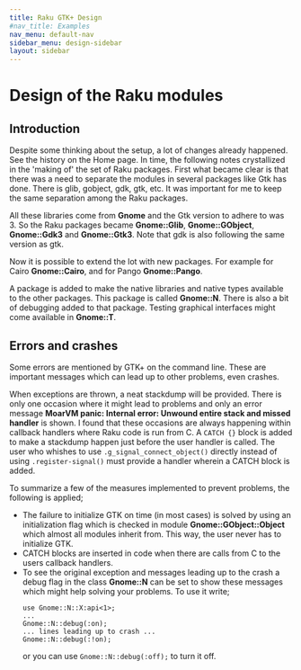 ```yaml
---
title: Raku GTK+ Design
#nav_title: Examples
nav_menu: default-nav
sidebar_menu: design-sidebar
layout: sidebar
---
```


# Design of the Raku modules

## Introduction

Despite some thinking about the setup, a lot of changes already happened. See the history on the Home page. In time, the following notes crystallized in the 'making of' the set of Raku packages. First what became clear is that there was a need to separate the modules in several packages like Gtk has done. There is glib, gobject, gdk, gtk, etc. It was important for me to keep the same separation among the Raku packages.

All these libraries come from **Gnome** and the Gtk version to adhere to was 3. So the Raku packages became **Gnome::Glib**, **Gnome::GObject**, **Gnome::Gdk3** and **Gnome::Gtk3**. Note that gdk is also following the same version as gtk.

Now it is possible to extend the lot with new packages. For example for Cairo **Gnome::Cairo**, and for Pango **Gnome::Pango**.

A package is added to make the native libraries and native types available to the other packages. This package is called **Gnome::N**. There is also a bit of debugging added to that package. Testing graphical interfaces might come available in **Gnome::T**.


## Errors and crashes
Some errors are mentioned by GTK+ on the command line. These are important messages which can lead up to other problems, even crashes.

When exceptions are thrown, a neat stackdump will be provided. There is only one occasion where it might lead to problems and only an error message **MoarVM panic: Internal error: Unwound entire stack and missed handler** is shown. I found that these occasions are always happening within callback handlers where Raku code is run from C. A `CATCH {}` block is added to make a stackdump happen just before the user handler is called. The user who whishes to use `.g_signal_connect_object()` directly instead of using `.register-signal()` must provide a handler wherein a CATCH block is added.

To summarize a few of the measures implemented to prevent problems, the following is applied;
* The failure to initialize GTK on time (in most cases) is solved by using an initialization flag which is checked in module **Gnome::GObject::Object** which almost all modules inherit from. This way, the user never has to initialize GTK.
* CATCH blocks are inserted in code when there are calls from C to the users callback handlers.
* To see the original exception and messages leading up to the crash a debug flag in the class **Gnome::N** can be set to show these messages which might help solving your problems. To use it write;
  ```
  use Gnome::N::X:api<1>;
  ...
  Gnome::N::debug(:on);
  ... lines leading up to crash ...
  Gnome::N::debug(:!on);
  ```
  or you can use `Gnome::N::debug(:off);` to turn it off.
